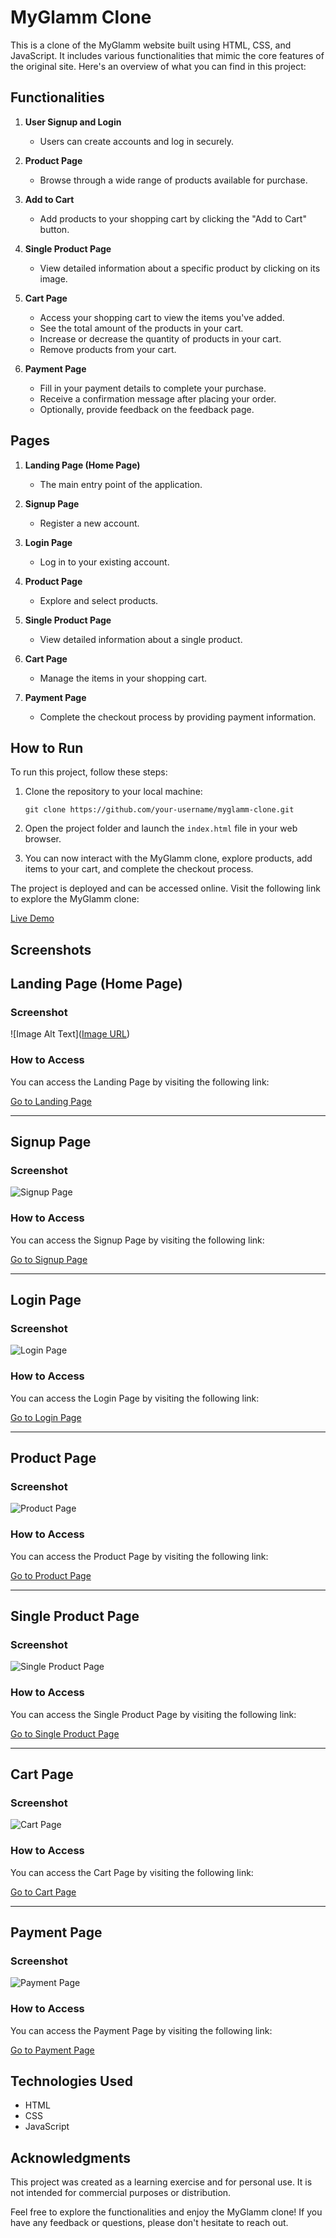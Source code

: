 # MyGlamm Clone

This is a clone of the MyGlamm website built using HTML, CSS, and JavaScript. It includes various functionalities that mimic the core features of the original site. Here's an overview of what you can find in this project:

## Functionalities

1. **User Signup and Login**
   - Users can create accounts and log in securely.

2. **Product Page**
   - Browse through a wide range of products available for purchase.

3. **Add to Cart**
   - Add products to your shopping cart by clicking the "Add to Cart" button.

4. **Single Product Page**
   - View detailed information about a specific product by clicking on its image.

5. **Cart Page**
   - Access your shopping cart to view the items you've added.
   - See the total amount of the products in your cart.
   - Increase or decrease the quantity of products in your cart.
   - Remove products from your cart.

6. **Payment Page**
   - Fill in your payment details to complete your purchase.
   - Receive a confirmation message after placing your order.
   - Optionally, provide feedback on the feedback page.

## Pages

1. **Landing Page (Home Page)**
   - The main entry point of the application.

2. **Signup Page**
   - Register a new account.

3. **Login Page**
   - Log in to your existing account.

4. **Product Page**
   - Explore and select products.

5. **Single Product Page**
   - View detailed information about a single product.

6. **Cart Page**
   - Manage the items in your shopping cart.

7. **Payment Page**
   - Complete the checkout process by providing payment information.

## How to Run

To run this project, follow these steps:

1. Clone the repository to your local machine:

   ```shell
   git clone https://github.com/your-username/myglamm-clone.git
   ```

2. Open the project folder and launch the `index.html` file in your web browser.

3. You can now interact with the MyGlamm clone, explore products, add items to your cart, and complete the checkout process.

The project is deployed and can be accessed online. Visit the following link to explore the MyGlamm clone:

[Live Demo](https://incomparable-souffle-e17553.netlify.app/)

## Screenshots

## Landing Page (Home Page)

### Screenshot

![Image Alt Text]([Image URL](https://drive.google.com/file/d/1Gs_VeDW7TWMvuVcZdJMQaXDVb2x6lys8/view?usp=drive_link))


### How to Access

You can access the Landing Page by visiting the following link:

[Go to Landing Page](landing-page-link)

---

## Signup Page

### Screenshot

![Signup Page](Image-URL-for-Signup-Page)

### How to Access

You can access the Signup Page by visiting the following link:

[Go to Signup Page](signup-page-link)

---

## Login Page

### Screenshot

![Login Page](Image-URL-for-Login-Page)

### How to Access

You can access the Login Page by visiting the following link:

[Go to Login Page](login-page-link)

---

## Product Page

### Screenshot

![Product Page](Image-URL-for-Product-Page)

### How to Access

You can access the Product Page by visiting the following link:

[Go to Product Page](product-page-link)

---

## Single Product Page

### Screenshot

![Single Product Page](Image-URL-for-Single-Product-Page)

### How to Access

You can access the Single Product Page by visiting the following link:

[Go to Single Product Page](single-product-page-link)

---

## Cart Page

### Screenshot

![Cart Page](Image-URL-for-Cart-Page)

### How to Access

You can access the Cart Page by visiting the following link:

[Go to Cart Page](cart-page-link)

---

## Payment Page

### Screenshot

![Payment Page](Image-URL-for-Payment-Page)

### How to Access

You can access the Payment Page by visiting the following link:

[Go to Payment Page](payment-page-link)




## Technologies Used

- HTML
- CSS
- JavaScript

## Acknowledgments

This project was created as a learning exercise and for personal use. It is not intended for commercial purposes or distribution.

Feel free to explore the functionalities and enjoy the MyGlamm clone! If you have any feedback or questions, please don't hesitate to reach out.
